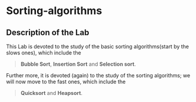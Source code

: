 # Sorting-algorithms
##  Description of the Lab
This Lab is devoted to the study of the basic sorting algorithms(start by the slows ones), which include the
>  **Bubble Sort**, **Insertion Sort** and **Selection sort**.

Further more, it is devoted (again) to the study of the sorting algorithms; we will now move to the fast ones, which include the
>  **Quicksort** and **Heapsort**.
